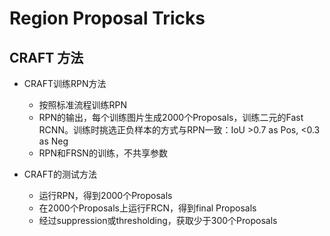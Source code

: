 # Region Proposal Tricks

## CRAFT 方法
* CRAFT训练RPN方法
  * 按照标准流程训练RPN
  * RPN的输出，每个训练图片生成2000个Proposals，训练二元的Fast RCNN。训练时挑选正负样本的方式与RPN一致：IoU >0.7 as Pos, <0.3 as Neg
  * RPN和FRSN的训练，不共享参数

* CRAFT的测试方法
  * 运行RPN，得到2000个Proposals
  * 在2000个Proposals上运行FRCN，得到final Proposals
  * 经过suppression或thresholding，获取少于300个Proposals
